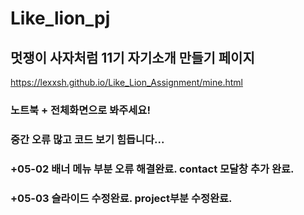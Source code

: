 # Like_lion_pj

## 멋쟁이 사자처럼 11기 자기소개 만들기 페이지
https://lexxsh.github.io/Like_Lion_Assignment/mine.html
### 노트북 + 전체화면으로 봐주세요!
### 중간 오류 많고 코드 보기 힘듭니다...

### +05-02 배너 메뉴 부분 오류 해결완료. contact 모달창 추가 완료.
### +05-03 슬라이드 수정완료. project부분 수정완료.
